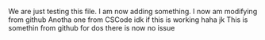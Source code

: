 We are just testing this file.
I am now adding something.
I now am modifying from github
Anotha one from CSCode idk if this is working haha jk
This is somethin from github
for dos
there is now no issue
